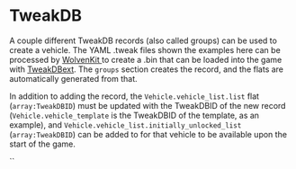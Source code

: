 # TweakDB

A couple different TweakDB records (also called groups) can be used to create a vehicle. The YAML .tweak files shown the examples here can be processed by [WolvenKit ](https://github.com/WolvenKit/WolvenKit)to create a .bin that can be loaded into the game with [TweakDBext](https://github.com/WopsS/TweakDBext). The `groups` section creates the record, and the flats are automatically generated from that.

In addition to adding the record, the `Vehicle.vehicle_list.list` flat (`array:TweakDBID`) must be updated with the TweakDBID of the new record (`Vehicle.vehicle_template` is the TweakDBID of the template, as an example), and `Vehicle.vehicle_list.initially_unlocked_list` (`array:TweakDBID`) can be added to for that vehicle to be available upon the start of the game.

\`\`
